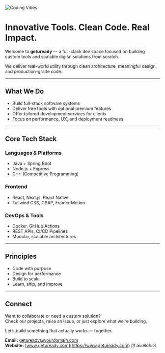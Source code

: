 ![Coding Vibes](https://user-images.githubusercontent.com/74038190/225813708-98b745f2-7d22-48cf-9150-083f1b00d6c9.gif)

# Innovative Tools. Clean Code. Real Impact.

Welcome to **getuready** — a full-stack dev space focused on building custom tools and scalable digital solutions from scratch.

We deliver real-world utility through clean architecture, meaningful design, and production-grade code.

---

## What We Do

- Build full-stack software systems  
- Deliver free tools with optional premium features  
- Offer tailored development services for clients  
- Focus on performance, UX, and deployment readiness

---

## Core Tech Stack

### Languages & Platforms  
- Java + Spring Boot  
- Node.js + Express  
- C++ (Competitive Programming)

### Frontend  
- React, Next.js, React Native  
- Tailwind CSS, GSAP, Framer Motion

### DevOps & Tools  
- Docker, GitHub Actions  
- REST APIs, CI/CD Pipelines  
- Modular, scalable architectures

---

## Principles

- Code with purpose  
- Design for performance  
- Build to scale  
- Learn, ship, and improve

---

## Connect

Want to collaborate or need a custom solution?  
Check our projects, raise an issue, or just explore what we’re building.

Let’s build something that actually works — together.

**Email:** getuready@yourdomain.com  
**Website:** [www.getuready.com](https://www.getuready.com) *(if available)*  
